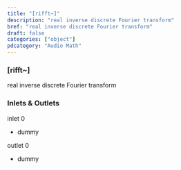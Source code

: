 ```yaml
---
title: "[rifft~]"
description: "real inverse discrete Fourier transform"
bref: "real inverse discrete Fourier transform"
draft: false
categories: ["object"]
pdcategory: "Audio Math"
---
```


### [rifft~]

real inverse discrete Fourier transform

### Inlets & Outlets

inlet 0

 - dummy

outlet 0

 - dummy
 
